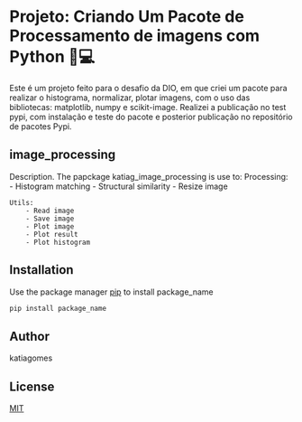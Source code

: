 # Projeto: Criando Um Pacote de Processamento de imagens com Python 🚀💻

Este é um projeto feito para o desafio da DIO, em que criei um pacote para realizar o histograma, normalizar, plotar imagens, com o uso das bibliotecas: matplotlib, numpy e scikit-image.
Realizei a publicação no test pypi, com instalação e teste do pacote e posterior publicação no repositório de pacotes Pypi.

## image_processing

Description.
The papckage katiag_image_processing is use to:
    Processing:
        - Histogram matching
        - Structural similarity
        - Resize image

    Utils:
        - Read image
        - Save image
        - Plot image
        - Plot result
        - Plot histogram


## Installation

Use the package manager [pip](https://pip.pypa.io/en/stable/) to install package_name
```bash
pip install package_name
```


## Author
katiagomes

## License
[MIT](https://choosealicense.com/licenses/mit/)
